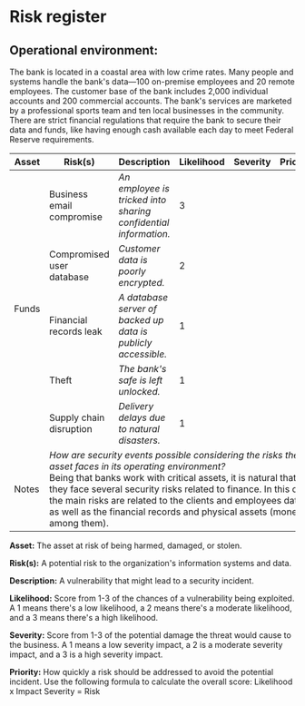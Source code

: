 # Risk register

## Operational environment:

The bank is located in a coastal area with low crime rates. Many people and systems handle the bank's  data—100 on-premise employees and 20 remote employees. The customer base of the bank  includes 2,000 individual accounts and 200 commercial accounts. The bank's services are marketed  by a professional sports team and ten local businesses in the community. There are strict financial regulations that require the bank to secure their data and funds, like having enough cash available each day to meet Federal Reserve requirements.

<table>
    <thead>
        <tr>
            <th>Asset</th>
            <th>Risk(s)</th>
            <th>Description</th>
            <th>Likelihood</th>
            <th>Severity</th>
            <th>Priotrity</th>
        </tr>
    </thead>
    <tbody>
        <tr>
            <td rowspan=5>Funds</td>
            <td>Business email compromise</td>
            <td><i>An employee is tricked into sharing confidential information.</i></td>
            <td>3</td>
            <td></td>
            <td></td>
        </tr>
        <tr>
            <td>Compromised user database</td>
            <td><i>Customer data is poorly encrypted.</i></td>
            <td>2</td>
            <td></td>
            <td></td>
        </tr>
        <tr>
            <td>Financial records leak</td>
            <td><i>A database server of backed up data is publicly accessible.</i></td>
            <td>1</td>
            <td></td>
            <td></td>
        </tr>
        <tr>
            <td>Theft</td>
            <td><i>The bank's safe is left unlocked.</i></td>
            <td>1</td>
            <td></td>
            <td></td>
        </tr>
        <tr>
            <td>Supply chain disruption</td>
            <td><i>Delivery delays due to natural disasters.</i></td>
            <td>1</td>
            <td></td>
            <td></td>
        </tr>
        <tr>
            <td>Notes</td>
            <td colspan=5><i>How are security events possible considering the risks the asset faces in its operating environment?</i>
            <br>Being that banks work with critical assets, it is natural that they face several security risks related to finance. In this case, the main risks are related to the clients and employees data, as well as the financial records and physical assets (money is among them).
            </td>
        </tr>
    </tbody>
</table>

**Asset:** The asset at risk of being harmed, damaged, or stolen.

**Risk(s):** A potential risk to the organization's information systems and data.

**Description:** A vulnerability that might lead to a security incident.

**Likelihood:** Score from 1-3 of the chances of a vulnerability being exploited. A 1 means there's a low likelihood, a 2 means there's a moderate likelihood, and a 3 means there's a high likelihood.

**Severity:** Score from 1-3 of the potential damage the threat would cause to the business. A 1 means a low severity impact, a 2 is a moderate severity impact, and a 3 is a high severity impact.

**Priority:** How quickly a risk should be addressed to avoid the potential incident. Use the following formula to calculate the overall score: Likelihood x Impact Severity = Risk

<!-- ## Sample risk matrix

<table>
    <thead>
        <tr>
            <th></th>
            <th colspan=5>Severity</th>
        </tr>
    </thead>
    <tbody>
        <tr>
            <td rowspan=5>Likelihood</td>
        </tr>
        <tr>
            <td></td>
            <td>Low 1</td>
            <td>Moderate 2</td>
            <td>Catastrophic 3</td>
        </tr>
        <tr>
            <td>Cetain 3</td>
            <td>3</td>
            <td>6</td>
            <td>9</td>
        </tr>
        <tr>
            <td>Likely 2</td>
            <td>2</td>
            <td>4</td>
            <td>6</td>
        </tr>
        <tr>
            <td>Rare 1</td>
            <td>1</td>
            <td>2</td>
            <td>3</td>
        </tr>
    </tbody>
</table> -->